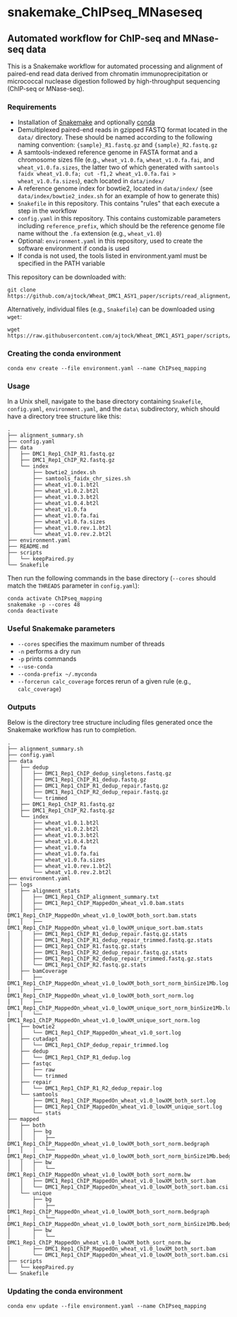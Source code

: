 # snakemake\_ChIPseq\_MNaseseq

## Automated workflow for ChIP-seq and MNase-seq data

This is a Snakemake workflow for automated processing and alignment of paired-end read data derived from chromatin immunoprecipitation or micrococcal nuclease digestion followed by high-throughput sequencing (ChIP-seq or MNase-seq).

### Requirements

- Installation of [Snakemake](https://snakemake.readthedocs.io/en/stable/) and optionally [conda](https://conda.io/docs/)
- Demultiplexed paired-end reads in gzipped FASTQ format located in the `data/` directory. These should be named according to the following naming convention: `{sample}_R1.fastq.gz` and `{sample}_R2.fastq.gz`
- A samtools-indexed reference genome in FASTA format and a chromosome sizes file (e.g., `wheat_v1.0.fa`, `wheat_v1.0.fa.fai`, and `wheat_v1.0.fa.sizes`, the latter two of which generated with `samtools faidx wheat_v1.0.fa; cut -f1,2 wheat_v1.0.fa.fai > wheat_v1.0.fa.sizes`), each located in `data/index/`
- A reference genome index for bowtie2, located in `data/index/` (see `data/index/bowtie2_index.sh` for an example of how to generate this)
- `Snakefile` in this repository. This contains "rules" that each execute a step in the workflow
- `config.yaml` in this repository. This contains customizable parameters including `reference_prefix`, which should be the reference genome file name without the `.fa` extension (e.g., `wheat_v1.0`)
- Optional: `environment.yaml` in this repository, used to create the software environment if conda is used
- If conda is not used, the tools listed in environment.yaml must be specified in the PATH variable

This repository can be downloaded with:

```
git clone https://github.com/ajtock/Wheat_DMC1_ASY1_paper/scripts/read_alignment/snakemake_ChIPseq_MNaseseq/
```

Alternatively, individual files (e.g., `Snakefile`) can be downloaded using `wget`:

```
wget https://raw.githubusercontent.com/ajtock/Wheat_DMC1_ASY1_paper/scripts/read_alignment/snakemake_ChIPseq_MNaseseq/Snakefile
```

### Creating the conda environment

```
conda env create --file environment.yaml --name ChIPseq_mapping
```

### Usage

In a Unix shell, navigate to the base directory containing `Snakefile`, `config.yaml`, `environment.yaml`, and the `data\` subdirectory, which should have a directory tree structure like this:

```
.
├── alignment_summary.sh
├── config.yaml
├── data
│   ├── DMC1_Rep1_ChIP_R1.fastq.gz
│   ├── DMC1_Rep1_ChIP_R2.fastq.gz
│   └── index
│       ├── bowtie2_index.sh
│       ├── samtools_faidx_chr_sizes.sh
│       ├── wheat_v1.0.1.bt2l
│       ├── wheat_v1.0.2.bt2l
│       ├── wheat_v1.0.3.bt2l
│       ├── wheat_v1.0.4.bt2l
│       ├── wheat_v1.0.fa
│       ├── wheat_v1.0.fa.fai
│       ├── wheat_v1.0.fa.sizes
│       ├── wheat_v1.0.rev.1.bt2l
│       └── wheat_v1.0.rev.2.bt2l
├── environment.yaml
├── README.md
├── scripts
│   └── keepPaired.py
└── Snakefile
```

Then run the following commands in the base directory (`--cores` should match the `THREADS` parameter in `config.yaml`):

```
conda activate ChIPseq_mapping
snakemake -p --cores 48
conda deactivate
```

### Useful Snakemake parameters

- `--cores` specifies the maximum number of threads
- `-n` performs a dry run
- `-p` prints commands
- `--use-conda`
- `--conda-prefix ~/.myconda`
- `--forcerun calc_coverage` forces rerun of a given rule (e.g., `calc_coverage`)

### Outputs

Below is the directory tree structure including files generated once the Snakemake workflow has run to completion.

```
.
├── alignment_summary.sh
├── config.yaml
├── data
│   ├── dedup
│   │   ├── DMC1_Rep1_ChIP_dedup_singletons.fastq.gz
│   │   ├── DMC1_Rep1_ChIP_R1_dedup.fastq.gz
│   │   ├── DMC1_Rep1_ChIP_R1_dedup_repair.fastq.gz
│   │   ├── DMC1_Rep1_ChIP_R2_dedup_repair.fastq.gz
│   │   └── trimmed
│   ├── DMC1_Rep1_ChIP_R1.fastq.gz
│   ├── DMC1_Rep1_ChIP_R2.fastq.gz
│   └── index
│       ├── wheat_v1.0.1.bt2l
│       ├── wheat_v1.0.2.bt2l
│       ├── wheat_v1.0.3.bt2l
│       ├── wheat_v1.0.4.bt2l
│       ├── wheat_v1.0.fa
│       ├── wheat_v1.0.fa.fai
│       ├── wheat_v1.0.fa.sizes
│       ├── wheat_v1.0.rev.1.bt2l
│       └── wheat_v1.0.rev.2.bt2l
├── environment.yaml
├── logs
│   ├── alignment_stats
│   │   ├── DMC1_Rep1_ChIP_alignment_summary.txt
│   │   ├── DMC1_Rep1_ChIP_MappedOn_wheat_v1.0.bam.stats
│   │   ├── DMC1_Rep1_ChIP_MappedOn_wheat_v1.0_lowXM_both_sort.bam.stats
│   │   ├── DMC1_Rep1_ChIP_MappedOn_wheat_v1.0_lowXM_unique_sort.bam.stats
│   │   ├── DMC1_Rep1_ChIP_R1_dedup_repair.fastq.gz.stats
│   │   ├── DMC1_Rep1_ChIP_R1_dedup_repair_trimmed.fastq.gz.stats
│   │   ├── DMC1_Rep1_ChIP_R1.fastq.gz.stats
│   │   ├── DMC1_Rep1_ChIP_R2_dedup_repair.fastq.gz.stats
│   │   ├── DMC1_Rep1_ChIP_R2_dedup_repair_trimmed.fastq.gz.stats
│   │   └── DMC1_Rep1_ChIP_R2.fastq.gz.stats
│   ├── bamCoverage
│   │   ├── DMC1_Rep1_ChIP_MappedOn_wheat_v1.0_lowXM_both_sort_norm_binSize1Mb.log
│   │   ├── DMC1_Rep1_ChIP_MappedOn_wheat_v1.0_lowXM_both_sort_norm.log
│   │   ├── DMC1_Rep1_ChIP_MappedOn_wheat_v1.0_lowXM_unique_sort_norm_binSize1Mb.log
│   │   └── DMC1_Rep1_ChIP_MappedOn_wheat_v1.0_lowXM_unique_sort_norm.log
│   ├── bowtie2
│   │   └── DMC1_Rep1_ChIP_MappedOn_wheat_v1.0_sort.log
│   ├── cutadapt
│   │   └── DMC1_Rep1_ChIP_dedup_repair_trimmed.log
│   ├── dedup
│   │   └── DMC1_Rep1_ChIP_R1_dedup.log
│   ├── fastqc
│   │   ├── raw
│   │   └── trimmed
│   ├── repair
│   │   └── DMC1_Rep1_ChIP_R1_R2_dedup_repair.log
│   └── samtools
│       ├── DMC1_Rep1_ChIP_MappedOn_wheat_v1.0_lowXM_both_sort.log
│       ├── DMC1_Rep1_ChIP_MappedOn_wheat_v1.0_lowXM_unique_sort.log
│       └── stats
├── mapped
│   ├── both
│   │   ├── bg
│   │   │   ├── DMC1_Rep1_ChIP_MappedOn_wheat_v1.0_lowXM_both_sort_norm.bedgraph
│   │   │   └── DMC1_Rep1_ChIP_MappedOn_wheat_v1.0_lowXM_both_sort_norm_binSize1Mb.bedgraph
│   │   ├── bw
│   │   │   └── DMC1_Rep1_ChIP_MappedOn_wheat_v1.0_lowXM_both_sort_norm.bw
│   │   ├── DMC1_Rep1_ChIP_MappedOn_wheat_v1.0_lowXM_both_sort.bam
│   │   └── DMC1_Rep1_ChIP_MappedOn_wheat_v1.0_lowXM_both_sort.bam.csi
│   └── unique
│       ├── bg
│       │   ├── DMC1_Rep1_ChIP_MappedOn_wheat_v1.0_lowXM_both_sort_norm.bedgraph
│       │   └── DMC1_Rep1_ChIP_MappedOn_wheat_v1.0_lowXM_both_sort_norm_binSize1Mb.bedgraph
│       ├── bw
│       │   └── DMC1_Rep1_ChIP_MappedOn_wheat_v1.0_lowXM_both_sort_norm.bw
│       ├── DMC1_Rep1_ChIP_MappedOn_wheat_v1.0_lowXM_both_sort.bam
│       └── DMC1_Rep1_ChIP_MappedOn_wheat_v1.0_lowXM_both_sort.bam.csi
├── scripts
│   └── keepPaired.py
└── Snakefile
```

### Updating the conda environment

```
conda env update --file environment.yaml --name ChIPseq_mapping
```
